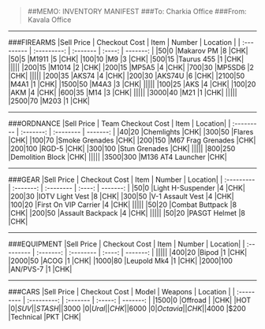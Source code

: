 > ##MEMO: INVENTORY MANIFEST
> ###To: Charkia Office
> ###From: Kavala Office

----------
###FIREARMS
|Sell Price | Checkout Cost | Item    	 | Number | Location |
| :--------- | :---------: | :------- | :----: | -------: |
|$50    |$0  |Makarov PM	|8	|CHK|
|$50    |$5  |M1911		|5	|CHK|
|$100   |$10  |M9		    |3	|CHK|
|$500   |$15  |Taurus 455 |1  |CHK|
|||||
|$200   |$15  |M1014		|2	|CHK|
|$200   |$15  |MP5A5 		|4	|CHK|
|$700   |$30  |MP5SD6 	|2	|CHK|
|||||
|$200   |$35  |AKS74		|4	|CHK|
|$200   |$30  |AKS74U		|6	|CHK|
|$2100   |$50  |M4A1		|1	|CHK|
|$1500   |$50  |M4A3 		|3	|CHK|
|||||
|$100   |$25  |AKS		|4	|CHK|
|$100   |$20  |AKM		|4	|CHK|
|$600   |$35  |M14		|3	|CHK|
|||||
|$3000  |$40  |M21 		|1	|CHK|
|||||
|$2500  |$70  |M203   |1  |CHK|

***

###ORDNANCE
|Sell Price | Team Checkout Cost | Item	| Location|
| :--------- | :-------: | :-------- | -------: |
|$40   |$20  |Chemlights	    |CHK|
|$300   |$50 |Flares         |CHK|
|$100   |$70  |Smoke Grenades   |CHK|
|$200   |$150  |M67 Frag Grenades   |CHK|
|$200  |$100  |RGD-5   |CHK|
|$300  |$100  |Stun Grenades   |CHK|
|||||
|$800  |$250  |Demolition Block   |CHK|
|||||
|$3500  |$300  |M136 AT4 Launcher   |CHK|

***

###GEAR
|Sell Price | Checkout Cost | Item	| Number | Location|
| :--------- | :-------: | :-------- | :----: | -------: |
|$50    |$0  |Light H-Suspender	|4	|CHK|
|$200   |$30  |IOTV Light Vest	|8	|CHK|
|$300   |$50  |V-1 Assault Vest	|4	|CHK|
|$100   |$20  |First On VIP Carrier 	|4	|CHK|
|||||
|$50    |$20  |Combat Buttpack	|8	|CHK|
|$200   |$50  |Assault Backpack		|4	|CHK|
|||||
|$50   |$20  |PASGT Helmet		|8	|CHK|

***

###EQUIPMENT
|Sell Price | Checkout Cost | Item	| Number | Location|
| :--------- | :-------: | :-------- | :----: | -------: |
|||||
|$400     |$20  |Bipod    |1  |CHK|
|$2000    |$50  |ACOG     |1  |CHK|
|$1000    |$80  |Leupold Mk4  |1  |CHK|
|$2000   |$100  |AN/PVS-7      |1	|CHK|

***

###CARS
|Sell Price | Checkout Cost  | Model   | Weapons 	 | Location |
| :--------- | :---------: | :------- | :-----: | -------: |
|$1500  |$0     |Offroad	|   	|CHK|
|HOT    |$0     |SUV		  |     |STASH|
|$3000  |$0     |Ural     |     |CHK|
|$6000  |$0     |Octavia      |     |CHK|
|$4000  |$200   |Technical    |PKT  |CHK|
